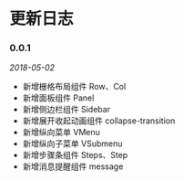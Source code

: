 # 更新日志

### 0.0.1

*2018-05-02*

- 新增栅格布局组件 Row、Col
- 新增面板组件 Panel
- 新增侧边栏组件 Sidebar
- 新增展开收起动画组件 collapse-transition
- 新增纵向菜单 VMenu
- 新增纵向子菜单 VSubmenu
- 新增步骤条组件 Steps、Step
- 新增消息提醒组件 message